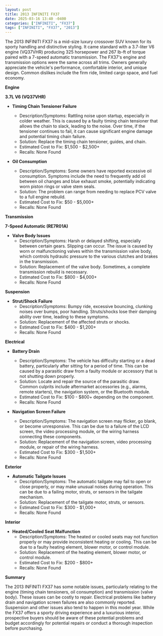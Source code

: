 ```yaml
---
layout: post
title: 2013 INFINITI FX37
date: 2025-03-16 13:40 -0400
categories: ["INFINITI", "FX37"]
tags: ["INFINITI", "FX37", "2013"]
---
```

The 2013 INFINITI FX37 is a mid-size luxury crossover SUV known for its sporty handling and distinctive styling. It came standard with a 3.7-liter V6 engine (VQ37VHR) producing 325 horsepower and 267 lb-ft of torque paired with a 7-speed automatic transmission. The FX37's engine and transmission options were the same across all trims. Owners generally appreciate the vehicle's performance, comfortable interior, and unique design. Common dislikes include the firm ride, limited cargo space, and fuel economy.

**Engine**

**3.7L V6 (VQ37VHR)**

*   **Timing Chain Tensioner Failure**
    *   Description/Symptoms: Rattling noise upon startup, especially in colder weather. This is caused by a faulty timing chain tensioner that allows the chain to slack, leading to the noise. Over time, if the tensioner continues to fail, it can cause significant engine damage and potential timing chain failure.
    *   Solution: Replace the timing chain tensioner, guides, and chain.
    *   Estimated Cost to Fix: $1,500 - $2,500+
    *   Recalls: None Found

*   **Oil Consumption**
    *   Description/Symptoms: Some owners have reported excessive oil consumption. Symptoms include the need to frequently add oil between oil changes and blue exhaust smoke, potentially indicating worn piston rings or valve stem seals.
    *   Solution: The problem can range from needing to replace PCV valve to a full engine rebuild.
    *   Estimated Cost to Fix: $50 - $5,000+
    *   Recalls: None Found

**Transmission**

**7-Speed Automatic (RE7R01A)**

*   **Valve Body Issues**
    *   Description/Symptoms: Harsh or delayed shifting, especially between certain gears. Slipping can occur. The issue is caused by worn or malfunctioning valves within the transmission valve body, which controls hydraulic pressure to the various clutches and brakes in the transmission.
    *   Solution: Replacement of the valve body. Sometimes, a complete transmission rebuild is necessary.
    *   Estimated Cost to Fix: $800 - $4,000+
    *   Recalls: None Found

**Suspension**

*   **Strut/Shock Failure**
    *   Description/Symptoms: Bumpy ride, excessive bouncing, clunking noises over bumps, poor handling. Struts/shocks lose their damping ability over time, leading to these symptoms.
    *   Solution: Replacement of the affected struts or shocks.
    *   Estimated Cost to Fix: $400 - $1,200+
    *   Recalls: None Found

**Electrical**

*   **Battery Drain**
    *   Description/Symptoms: The vehicle has difficulty starting or a dead battery, particularly after sitting for a period of time. This can be caused by a parasitic draw from a faulty module or accessory that is not shutting down properly.
    *   Solution: Locate and repair the source of the parasitic draw. Common culprits include aftermarket accessories (e.g., alarms, remote starters), the navigation system, or the Bluetooth module.
    *   Estimated Cost to Fix: $100 - $800+ depending on the component.
    *   Recalls: None Found

*   **Navigation Screen Failure**
    *   Description/Symptoms: The navigation screen may flicker, go blank, or become unresponsive. This can be due to a failure of the LCD screen, the video processing module, or the wiring harness connecting these components.
    *   Solution: Replacement of the navigation screen, video processing module, or repair of the wiring harness.
    *   Estimated Cost to Fix: $300 - $1,500+
    *   Recalls: None Found

**Exterior**

*   **Automatic Tailgate Issues**
    *   Description/Symptoms: The automatic tailgate may fail to open or close properly, or may make unusual noises during operation. This can be due to a failing motor, struts, or sensors in the tailgate mechanism.
    *   Solution: Replacement of the tailgate motor, struts, or sensors.
    *   Estimated Cost to Fix: $300 - $1,000+
    *   Recalls: None Found

**Interior**

*   **Heated/Cooled Seat Malfunction**
    *   Description/Symptoms: The heated or cooled seats may not function properly or may provide inconsistent heating or cooling. This can be due to a faulty heating element, blower motor, or control module.
    *   Solution: Replacement of the heating element, blower motor, or control module.
    *   Estimated Cost to Fix: $200 - $800+
    *   Recalls: None Found

**Summary**

The 2013 INFINITI FX37 has some notable issues, particularly relating to the engine (timing chain tensioners, oil consumption) and transmission (valve body). These issues can be costly to repair. Electrical problems like battery drain and navigation screen failures are also commonly reported. Suspension and other issues also tend to happen in this model year. While the FX37 offers a sporty driving experience and a luxurious interior, prospective buyers should be aware of these potential problems and budget accordingly for potential repairs or conduct a thorough inspection before purchasing.

